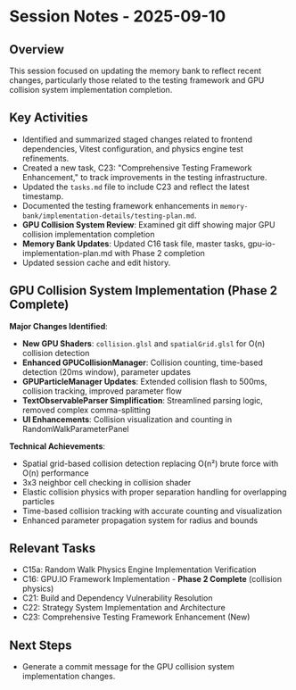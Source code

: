 # Session Notes - 2025-09-10

## Overview
This session focused on updating the memory bank to reflect recent changes, particularly those related to the testing framework and GPU collision system implementation completion.

## Key Activities
*   Identified and summarized staged changes related to frontend dependencies, Vitest configuration, and physics engine test refinements.
*   Created a new task, C23: "Comprehensive Testing Framework Enhancement," to track improvements in the testing infrastructure.
*   Updated the `tasks.md` file to include C23 and reflect the latest timestamp.
*   Documented the testing framework enhancements in `memory-bank/implementation-details/testing-plan.md`.
*   **GPU Collision System Review**: Examined git diff showing major GPU collision implementation completion
*   **Memory Bank Updates**: Updated C16 task file, master tasks, gpu-io-implementation-plan.md with Phase 2 completion
*   Updated session cache and edit history.

## GPU Collision System Implementation (Phase 2 Complete)
**Major Changes Identified**:
- **New GPU Shaders**: `collision.glsl` and `spatialGrid.glsl` for O(n) collision detection
- **Enhanced GPUCollisionManager**: Collision counting, time-based detection (20ms window), parameter updates
- **GPUParticleManager Updates**: Extended collision flash to 500ms, collision tracking, improved parameter flow
- **TextObservableParser Simplification**: Streamlined parsing logic, removed complex comma-splitting
- **UI Enhancements**: Collision visualization and counting in RandomWalkParameterPanel

**Technical Achievements**:
- Spatial grid-based collision detection replacing O(n²) brute force with O(n) performance
- 3x3 neighbor cell checking in collision shader
- Elastic collision physics with proper separation handling for overlapping particles
- Time-based collision tracking with accurate counting and visualization
- Enhanced parameter propagation system for radius and bounds

## Relevant Tasks
*   C15a: Random Walk Physics Engine Implementation Verification
*   C16: GPU.IO Framework Implementation - **Phase 2 Complete** (collision physics)
*   C21: Build and Dependency Vulnerability Resolution
*   C22: Strategy System Implementation and Architecture
*   C23: Comprehensive Testing Framework Enhancement (New)

## Next Steps
*   Generate a commit message for the GPU collision system implementation changes.
